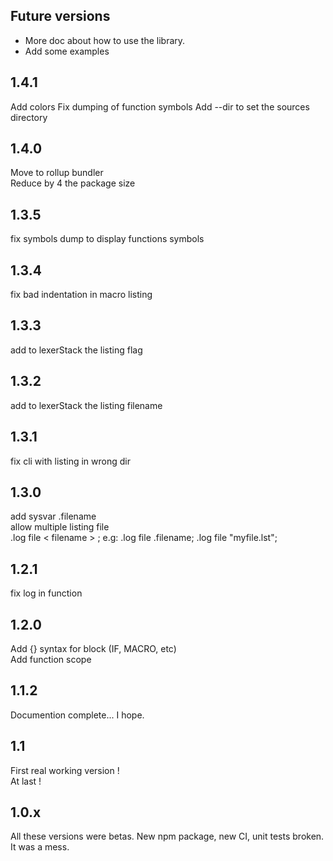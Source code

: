 
## Future versions
- More doc about how to use the library.
- Add some examples

## 1.4.1
Add colors
Fix dumping of function symbols
Add --dir to set the sources directory

## 1.4.0
Move to rollup bundler  
Reduce by 4 the package size

## 1.3.5
fix symbols dump to display functions symbols

## 1.3.4
fix bad indentation in macro listing

## 1.3.3
add to lexerStack the listing flag

## 1.3.2
add to lexerStack the listing filename

## 1.3.1
fix cli with listing in wrong dir

## 1.3.0
add sysvar .filename  
allow multiple listing file  
.log file < filename > ; e.g: .log file .filename; .log file "myfile.lst";

## 1.2.1
fix log in function

## 1.2.0
Add {} syntax for block (IF, MACRO, etc)  
Add function scope

## 1.1.2
Documention complete... I hope.  

## 1.1
First real working version !  
At last !

## 1.0.x
All these versions were betas. New npm package, new CI, unit tests broken.  
It was a mess.
